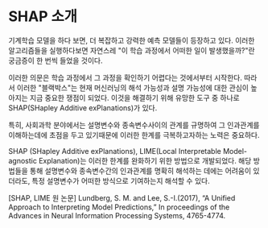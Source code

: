 # SHAP 소개

기계학습 모델을 하다 보면, 더 복잡하고 강력한 예측 모델들이 등장하고 있다. 이러한 알고리즘들을 실행하다보면 자연스레 "이 학습 과정에서 어떠한 일이 발생했을까?"란 궁금증이 한 번씩 들었을 것이다.

이러한 의문은 학습 과정에서 그 과정을 확인하기 어렵다는 것에서부터 시작한다. 따라서 이러한 "블랙박스"는 현재 머신러닝의 해석 가능성과 설명 가능성에 대한 관심이 높아지는 지금 중요한 쟁점이 되었다. 이것을 해결하기 위해 유망한 도구 중 하나로 SHAP(SHapley Additive exPlanations)가 있다. 

특히, 사회과학 분야에서는 설명변수와 종속변수사이의 관계를 규명하여 그 인과관계를 이해하는데에 초점을 두고 있기때문에 이러한 한계를 극복하고자하는 노력은 중요하다.

SHAP (SHapley Additive exPlanations), LIME(Local Interpretable Model-agnostic Explanation)는 이러한 한계를 완화하기 위한 방법으로 개발되었다. 해당 방법들을 통해 설명변수와 종속변수간의 인과관계를 명확히 해석하는 데에는 어려움이 있더라도, 특정 설명변수가 어떠한 방식으로 기여하는지 해석할 수 있다.

[SHAP, LIME 원 논문] Lundberg, S. M. and Lee, S.-I.(2017), “A Unified Approach to Interpreting Model Predictions,” In proceedings of the Advances in Neural Information Processing Systems, 4765-4774.

